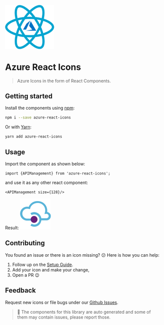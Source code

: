 <img src="./images/react-azure.png" width="160">


# Azure React Icons

[npm-url]: https://www.npmjs.com/package/azure-react-icons

> Azure Icons in the form of React Components.

## Getting started

Install the components using [npm](https://www.npmjs.com/):

```bash
npm i --save azure-react-icons
```

Or with [Yarn](https://yarnpkg.com/en/):

```bash
yarn add azure-react-icons
```

## Usage

Import the component as shown below:

```
import {APIManagement} from 'azure-react-icons';
```
and use it as any other react component:

```
<APIManagement size={128}/>
```

Result:
<img src="/svgs/APIManagement.svg">


## Contributing
You found an issue or there is an icon missing? :confused: Here is how you can help:

1. Follow up on the [Setup Guide](./setup.md). 
2. Add your icon and make your change,
3. Open a PR :wink:

## Feedback

Request new icons or file bugs under our [Github Issues](https://github.com/orangenet/azure-react-icons/issues/new).

>  :construction: The components for this library are auto generated and some of them may contain issues, please report those.